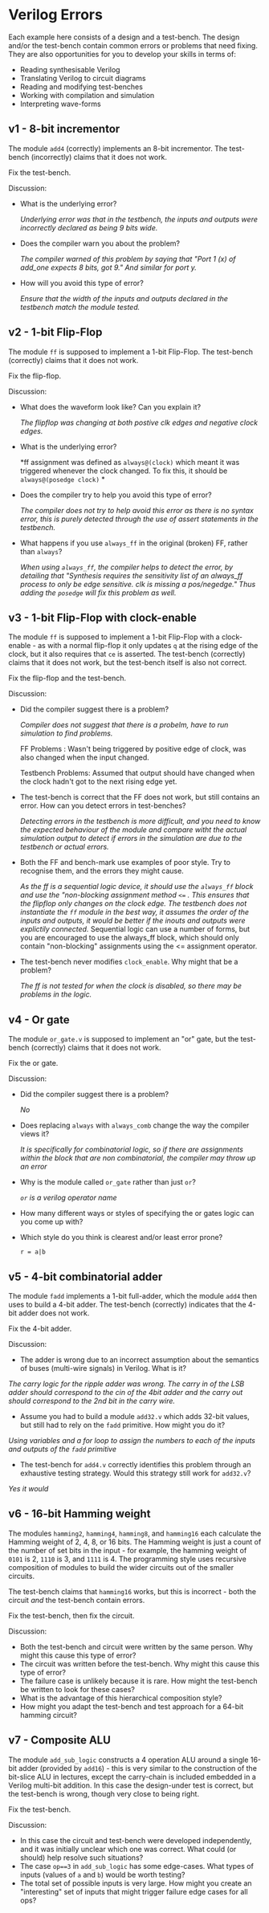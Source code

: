 Verilog Errors
==============

Each example here consists of a design and a test-bench.
The design and/or the test-bench contain common errors
or problems that need fixing. They are also opportunities
for you to develop your skills in terms of:

- Reading synthesisable Verilog
- Translating Verilog to circuit diagrams
- Reading and modifying test-benches
- Working with compilation and simulation
- Interpreting wave-forms

v1 - 8-bit incrementor
----------------------

The module `add4` (correctly) implements an 8-bit incrementor. The test-bench (incorrectly)
claims that it does not work.

Fix the test-bench.

Discussion:

- What is the underlying error?

    *Underlying error was that in the testbench, the inputs and outputs were incorrectly declared as being 9 bits wide.* 

- Does the compiler warn you about the problem?

    *The compiler warned of this problem by saying that "Port 1 (x) of add_one expects 8 bits, got 9." And similar for port y.*

- How will you avoid this type of error?

    *Ensure that the width of the inputs and outputs declared in the testbench match the module tested.*


v2 - 1-bit Flip-Flop
--------------------

The module `ff` is supposed to implement a 1-bit Flip-Flop. The test-bench
(correctly) claims that it does not work.

Fix the flip-flop.

Discussion:

- What does the waveform look like? Can you explain it?

    *The flipflop was changing at both postive clk edges and negative clock edges.*

- What is the underlying error?

    *ff assignment was defined as `always@(clock)` which meant it was triggered whenever the clock changed. To fix this, it should be `always@(posedge clock)` *

- Does the compiler try to help you avoid this type of error?

    *The compiler does not try to help avoid this error as there is no syntax error, this is purely detected through the use of assert statements in the testbench.* 

- What happens if you use `always_ff` in the original (broken) FF, rather than `always`?

    *When using `always_ff`, the compiler helps to detect the error, by detailing that "Synthesis requires the sensitivity list of an always_ff process to only be edge sensitive. clk is missing a pos/negedge." Thus adding the `posedge` will fix this problem as well.*

v3 - 1-bit Flip-Flop with clock-enable
-------------------------------------

The module `ff` is supposed to implement a 1-bit Flip-Flop with a clock-enable - as
with a normal flip-flop it only updates `q` at the rising edge of the clock,
but it also requires that `ce` is asserted. The test-bench (correctly) claims that
it does not work, but the test-bench itself is also not correct.

Fix the flip-flop and the test-bench.


Discussion:

- Did the compiler suggest there is a problem?

  *Compiler does not suggest that there is a probelm, have to run simulation to find problems.* 

  FF Problems : Wasn't being triggered by positive edge of clock, was also changed when the input changed. 

  Testbench Problems: Assumed that output should have changed when the clock hadn't got to the next rising edge yet. 

- The test-bench is correct that the FF does not work, but still contains an error. How can you
    detect errors in test-benches?

    *Detecting errors in the testbench is more difficult, and you need to know the expected behaviour of the module and compare witht the actual simulation output to detect if errors in the simulation are due to the testbench or actual errors.*

- Both the FF and bench-mark use examples of poor style. Try to recognise them, and the errors they might cause.

    *As the ff is a sequential logic device, it should use the `always_ff` block and use the "non-blocking assignment method `<=` . This ensures that the flipflop only changes on the clock edge. The testbench does not instantiate the `ff` module in the best way, it assumes the order of the inputs and outputs, it would be better if the inouts and outputs were explictily connected.*
Sequential logic can use a number of forms, but you are encouraged to use the always_ff block, which should only contain "non-blocking" assignments using the <= assignment operator.
- The test-bench never modifies `clock_enable`. Why might that be a problem?

    *The ff is not tested for when the clock is disabled, so there may be problems in the logic.*

v4 - Or gate
------------

The module `or_gate.v` is supposed to implement an "or" gate, but the test-bench
(correctly) claims that it does not work.

Fix the or gate.

Discussion:

- Did the compiler suggest there is a problem?

    *No*

- Does replacing `always` with `always_comb` change the way the compiler views it?

    *It is specifically for combinatorial logic, so if there are assignments within the block that are non combinatorial, the compiler may throw up an error*

- Why is the module called `or_gate` rather than just `or`?

    *`or` is a verilog operator name*

- How many different ways or styles of specifying the or gates logic can you come up with?

- Which style do you think is clearest and/or least error prone?

    `r = a|b`

v5 - 4-bit combinatorial adder
------------------------------

The module `fadd` implements a 1-bit full-adder, which the module `add4` then
uses to build a 4-bit adder. The test-bench (correctly) indicates that the
4-bit adder does not work.

Fix the 4-bit adder.

Discussion:

- The adder is wrong due to an incorrect assumption about the semantics of buses (multi-wire signals) in Verilog. What is it?

*The carry logic for the ripple adder was wrong. The carry in of the LSB adder should correspond to the cin of the 4bit adder and the carry out should correspond to the 2nd bit in the carry wire.*

- Assume you had to build a module `add32.v` which adds 32-bit values, but still had to rely on the `fadd` primitive. How might you do it?

*Using variables and a for loop to assign the numbers to each of the inputs and outputs of the `fadd` primitive*

- The test-bench for `add4.v` correctly identifies this problem through an exhaustive testing strategy. Would this strategy still work for `add32.v`?

*Yes it would*


v6 - 16-bit Hamming weight
--------------------------

The modules `hamming2`, `hamming4`, `hamming8`, and `hamming16` each calculate the Hamming weight of
2, 4, 8, or 16 bits. The Hamming weight is just a count of the number of set bits in the input - for
example, the hamming weight of `0101` is 2, `1110` is 3, and `1111` is 4. The programming style
uses recursive composition of modules to build the wider circuits out of the smaller circuits.

The test-bench claims that `hamming16` works, but this is incorrect - both the
circuit _and_ the test-bench contain errors.

Fix the test-bench, then fix the circuit.

Discussion:
- Both the test-bench and circuit were written by the same person. Why might this cause this type of error?
- The circuit was written before the test-bench. Why might this cause this type of error?
- The failure case is unlikely because it is rare. How might the test-bench be written to look for these cases?
- What is the advantage of this hierarchical composition style?
- How might you adapt the test-bench and test approach for a 64-bit hamming circuit?

v7 - Composite ALU
------------------

The module `add_sub_logic` constructs a 4 operation ALU around a single 16-bit adder (provided by `add16`) -
this is very similar to the construction of the bit-slice ALU in lectures, except the carry-chain is
included embedded in a Verilog multi-bit addition. In this case the design-under test is correct,
but the test-bench is wrong, though very close to being right.

Fix the test-bench.

Discussion:

- In this case the circuit and test-bench were developed independently, and it was initially unclear which one was correct. What
  could (or should) help resolve such situations?
- The case `op==3` in `add_sub_logic` has some edge-cases. What types of inputs (values of `a` and `b`) would be worth
    testing?
- The total set of possible inputs is very large. How might you create an "interesting" set of inputs that
    might trigger failure edge cases for all ops?
